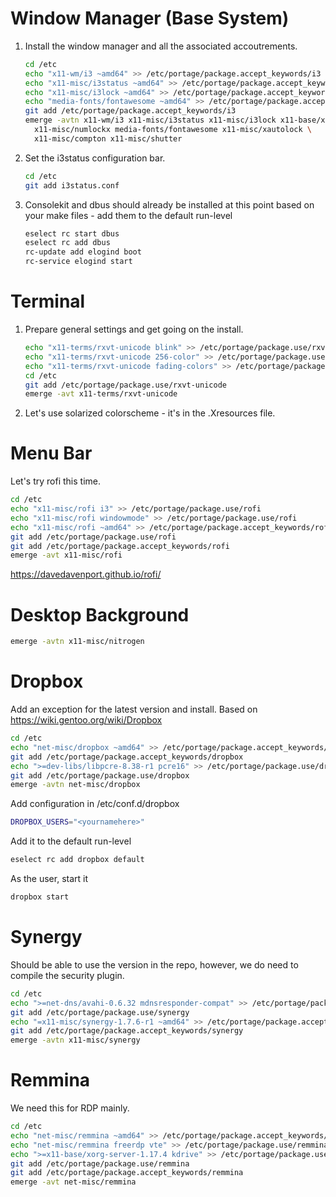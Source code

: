 
# Window Manager (Base System)

1. Install the window manager and all the associated accoutrements.

    ```bash
    cd /etc
    echo "x11-wm/i3 ~amd64" >> /etc/portage/package.accept_keywords/i3
    echo "x11-misc/i3status ~amd64" >> /etc/portage/package.accept_keywords/i3
    echo "x11-misc/i3lock ~amd64" >> /etc/portage/package.accept_keywords/i3
    echo "media-fonts/fontawesome ~amd64" >> /etc/portage/package.accept_keywords/i3
    git add /etc/portage/package.accept_keywords/i3
    emerge -avtn x11-wm/i3 x11-misc/i3status x11-misc/i3lock x11-base/xorg-x11 \
      x11-misc/numlockx media-fonts/fontawesome x11-misc/xautolock \
      x11-misc/compton x11-misc/shutter
    ```

2. Set the i3status configuration bar.

    ```bash
    cd /etc
    git add i3status.conf
    ```

3. Consolekit and dbus should already be installed at this point based on your 
make files - add them to the default run-level

    ```bash
    eselect rc start dbus
    eselect rc add dbus
    rc-update add elogind boot
    rc-service elogind start
    ```

# Terminal

1. Prepare general settings and get going on the install.

    ```bash
    echo "x11-terms/rxvt-unicode blink" >> /etc/portage/package.use/rxvt-unicode
    echo "x11-terms/rxvt-unicode 256-color" >> /etc/portage/package.use/rxvt-unicode
    echo "x11-terms/rxvt-unicode fading-colors" >> /etc/portage/package.use/rxvt-unicode
    cd /etc
    git add /etc/portage/package.use/rxvt-unicode
    emerge -avt x11-terms/rxvt-unicode
    ```

2. Let's use solarized colorscheme - it's in the .Xresources file.

# Menu Bar

Let's try rofi this time.

```bash
cd /etc
echo "x11-misc/rofi i3" >> /etc/portage/package.use/rofi
echo "x11-misc/rofi windowmode" >> /etc/portage/package.use/rofi
echo "x11-misc/rofi ~amd64" >> /etc/portage/package.accept_keywords/rofi
git add /etc/portage/package.use/rofi
git add /etc/portage/package.accept_keywords/rofi
emerge -avt x11-misc/rofi
```

https://davedavenport.github.io/rofi/

# Desktop Background

```bash
emerge -avtn x11-misc/nitrogen
```

# Dropbox

Add an exception for the latest version and install. Based on 
https://wiki.gentoo.org/wiki/Dropbox

```bash 
cd /etc
echo "net-misc/dropbox ~amd64" >> /etc/portage/package.accept_keywords/dropbox
git add /etc/portage/package.accept_keywords/dropbox
echo ">=dev-libs/libpcre-8.38-r1 pcre16" >> /etc/portage/package.use/dropbox
git add /etc/portage/package.use/dropbox
emerge -avtn net-misc/dropbox
```

Add configuration in /etc/conf.d/dropbox

```bash
DROPBOX_USERS="<yournamehere>"
```

Add it to the default run-level

```bash
eselect rc add dropbox default
```

As the user, start it

```bash
dropbox start
```

# Synergy

Should be able to use the version in the repo, however, we do need to compile 
the security plugin.

```bash
cd /etc
echo ">=net-dns/avahi-0.6.32 mdnsresponder-compat" >> /etc/portage/package.use/synergy 
git add /etc/portage/package.use/synergy
echo "=x11-misc/synergy-1.7.6-r1 ~amd64" >> /etc/portage/package.accept_keywords/synergy
git add /etc/portage/package.accept_keywords/synergy
emerge -avtn x11-misc/synergy
```

# Remmina

We need this for RDP mainly.

```bash
cd /etc
echo "net-misc/remmina ~amd64" >> /etc/portage/package.accept_keywords/remmina
echo "net-misc/remmina freerdp vte" >> /etc/portage/package.use/remmina
echo ">=x11-base/xorg-server-1.17.4 kdrive" >> /etc/portage/package.use/remmina
git add /etc/portage/package.use/remmina
git add /etc/portage/package.accept_keywords/remmina
emerge -avt net-misc/remmina
```
